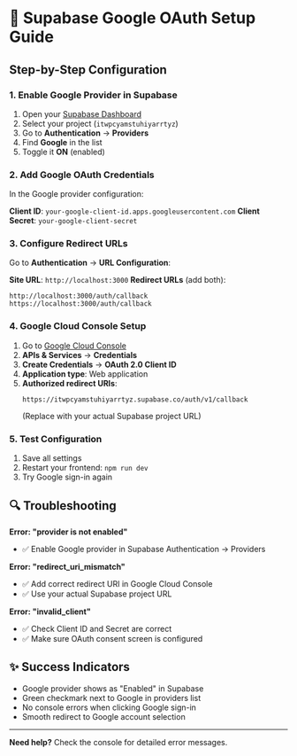 # 🔐 Supabase Google OAuth Setup Guide

## Step-by-Step Configuration

### 1. Enable Google Provider in Supabase
1. Open your [Supabase Dashboard](https://supabase.com/dashboard)
2. Select your project (`itwpcyamstuhiyarrtyz`)
3. Go to **Authentication** → **Providers**
4. Find **Google** in the list
5. Toggle it **ON** (enabled)

### 2. Add Google OAuth Credentials
In the Google provider configuration:

**Client ID**: `your-google-client-id.apps.googleusercontent.com`
**Client Secret**: `your-google-client-secret`

### 3. Configure Redirect URLs
Go to **Authentication** → **URL Configuration**:

**Site URL**: `http://localhost:3000`
**Redirect URLs** (add both):
```
http://localhost:3000/auth/callback
https://localhost:3000/auth/callback
```

### 4. Google Cloud Console Setup
1. Go to [Google Cloud Console](https://console.cloud.google.com/)
2. **APIs & Services** → **Credentials**
3. **Create Credentials** → **OAuth 2.0 Client ID**
4. **Application type**: Web application
5. **Authorized redirect URIs**:
   ```
   https://itwpcyamstuhiyarrtyz.supabase.co/auth/v1/callback
   ```
   (Replace with your actual Supabase project URL)

### 5. Test Configuration
1. Save all settings
2. Restart your frontend: `npm run dev`
3. Try Google sign-in again

## 🔍 Troubleshooting

**Error: "provider is not enabled"**
- ✅ Enable Google provider in Supabase Authentication → Providers

**Error: "redirect_uri_mismatch"**
- ✅ Add correct redirect URI in Google Cloud Console
- ✅ Use your actual Supabase project URL

**Error: "invalid_client"**
- ✅ Check Client ID and Secret are correct
- ✅ Make sure OAuth consent screen is configured

## ✨ Success Indicators
- Google provider shows as "Enabled" in Supabase
- Green checkmark next to Google in providers list
- No console errors when clicking Google sign-in
- Smooth redirect to Google account selection

---
**Need help?** Check the console for detailed error messages.
